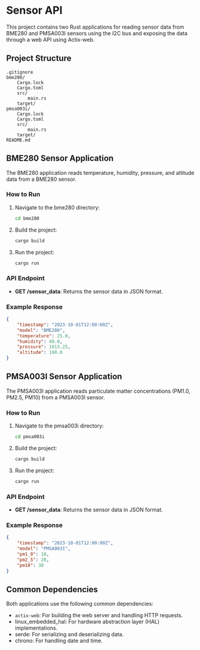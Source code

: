 # Sensor API

This project contains two Rust applications for reading sensor data from BME280 and PMSA003I sensors using the I2C bus and exposing the data through a web API using Actix-web.

## Project Structure

```
.gitignore
bme280/
    Cargo.lock
    Cargo.toml
    src/
        main.rs
    target/
pmsa003i/
    Cargo.lock
    Cargo.toml
    src/
        main.rs
    target/
README.md
```

## BME280 Sensor Application

The BME280 application reads temperature, humidity, pressure, and altitude data from a BME280 sensor.

### How to Run

1. Navigate to the bme280 directory:
    ```sh
    cd bme280
    ```

2. Build the project:
    ```sh
    cargo build
    ```

3. Run the project:
    ```sh
    cargo run
    ```

### API Endpoint

- **GET /sensor_data**: Returns the sensor data in JSON format.

### Example Response

```json
{
    "timestamp": "2023-10-01T12:00:00Z",
    "model": "BME280",
    "temperature": 25.0,
    "humidity": 40.0,
    "pressure": 1013.25,
    "altitude": 100.0
}
```

## PMSA003I Sensor Application

The PMSA003I application reads particulate matter concentrations (PM1.0, PM2.5, PM10) from a PMSA003I sensor.

### How to Run

1. Navigate to the pmsa003i directory:
    ```sh
    cd pmsa003i
    ```

2. Build the project:
    ```sh
    cargo build
    ```

3. Run the project:
    ```sh
    cargo run
    ```

### API Endpoint

- **GET /sensor_data**: Returns the sensor data in JSON format.

### Example Response

```json
{
    "timestamp": "2023-10-01T12:00:00Z",
    "model": "PMSA003I",
    "pm1_0": 10,
    "pm2_5": 20,
    "pm10": 30
}
```

## Common Dependencies

Both applications use the following common dependencies:
- `actix-web`: For building the web server and handling HTTP requests.
- linux_embedded_hal: For hardware abstraction layer (HAL) implementations.
- serde: For serializing and deserializing data.
- chrono: For handling date and time.
